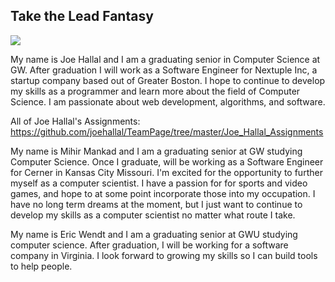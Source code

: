 ## Take the Lead Fantasy

![](https://media-exp1.licdn.com/dms/image/C4E03AQHZDBPfaEnOZQ/profile-displayphoto-shrink_200_200/0?e=1594252800&v=beta&t=-ERyMUQP6a6JX4arN3dHe0XB7GQib6brl1SGnlp28ik)

My name is Joe Hallal and I am a graduating senior in Computer Science at GW. After graduation I will work as a Software Engineer for Nextuple Inc, a startup company based out of Greater Boston. I hope to continue to develop my skills as a programmer and learn more about the field of Computer Science. I am passionate about web development, algorithms, and software. 

All of Joe Hallal's Assignments: https://github.com/joehallal/TeamPage/tree/master/Joe_Hallal_Assignments

My name is Mihir Mankad and I am a graduating senior at GW studying Computer Science. Once I graduate,  will be working as a Software Engineer for Cerner in Kansas City Missouri. I'm excited for the opportunity to further myself as a computer scientist. I have a passion for for sports and video games, and hope to at some point incorporate those into my occupation. I have no long term dreams at the moment, but I just want to continue to develop my skills as a computer scientist no matter what route I take. 

My name is Eric Wendt and I am a graduating senior at GWU studying computer science. After graduation, I will be working for a software company in Virginia. I look forward to growing my skills so I can build tools to help people. 
